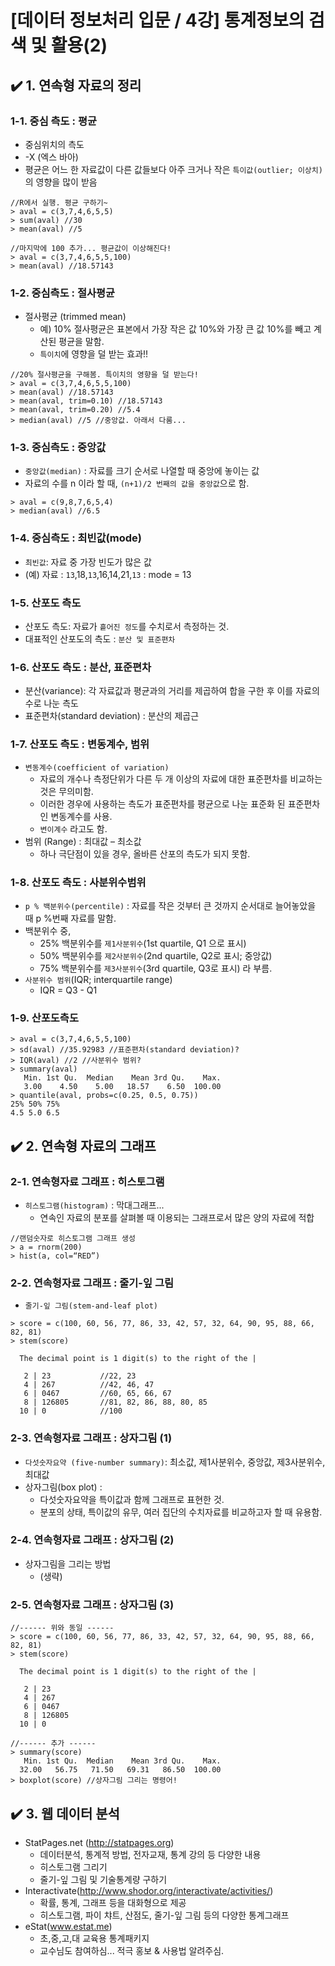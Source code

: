 # [데이터 정보처리 입문 / 4강] 통계정보의 검색 및 활용(2)

## ✔️ 1. 연속형 자료의 정리

### 1-1. 중심 측도 : 평균

- 중심위치의 측도
- -X (엑스 바아) 
- 평균은 어느 한 자료값이 다른 값들보다 아주 크거나 작은 `특이값(outlier; 이상치)`의 영향을 많이 받음

```
//R에서 실행. 평균 구하기~
> aval = c(3,7,4,6,5,5)
> sum(aval) //30
> mean(aval) //5
```

```
//마지막에 100 추가... 평균값이 이상해진다!
> aval = c(3,7,4,6,5,5,100)
> mean(aval) //18.57143
```

### 1-2. 중심측도 : 절사평균

- 절사평균 (trimmed mean)
  - 예) 10% 절사평균은 표본에서 가장 작은 값 10%와 가장 큰 값 10%를 빼고 계산된 평균을 말함.
  - `특이치`에 영향을 덜 받는 효과!!

```
//20% 절사평균을 구해봄. 특이치의 영향을 덜 받는다!
> aval = c(3,7,4,6,5,5,100)
> mean(aval) //18.57143
> mean(aval, trim=0.10) //18.57143
> mean(aval, trim=0.20) //5.4
> median(aval) //5 //중앙값. 아래서 다룸...
```

### 1-3. 중심측도 : 중앙값

- `중앙값(median)` : 자료를 크기 순서로 나열할 때 중앙에 놓이는 값
- 자료의 수를 n 이라 할 때, `(n+1)/2 번째의 값을 중앙값`으로 함.

```
> aval = c(9,8,7,6,5,4)
> median(aval) //6.5
```

### 1-4. 중심측도 : 최빈값(mode)

- `최빈값`: 자료 중 가장 빈도가 많은 값
- (예) 자료 : `13`,18,`13`,16,14,21,`13` : mode = 13

### 1-5. 산포도 측도

- 산포도 측도: 자료가 `흩어진 정도`를 수치로서 측정하는 것.
- 대표적인 산포도의 측도 : `분산 및 표준편차`

### 1-6. 산포도 측도 : 분산, 표준편차

- 분산(variance): 각 자료값과 평균과의 거리를 제곱하여 합을 구한 후 이를 자료의 수로 나눈 측도
- 표준편차(standard deviation) : 분산의 제곱근

### 1-7. 산포도 측도 : 변동계수, 범위

- `변동계수(coefficient of variation)`
  - 자료의 개수나 측정단위가 다른 두 개 이상의 자료에 대한 표준편차를 비교하는 것은 무의미함. 
  - 이러한 경우에 사용하는 측도가 표준편차를 평균으로 나눈 표준화 된 표준편차인 변동계수를 사용.
  - `변이계수` 라고도 함.
- 범위 (Range) : 최대값 – 최소값
  - 하나 극단점이 있을 경우, 올바른 산포의 측도가 되지 못함.

### 1-8. 산포도 측도 : 사분위수범위

- `p % 백분위수(percentile)` : 자료를 작은 것부터 큰 것까지 순서대로 늘어놓았을 때 p %번째 자료를 말함.
- 백분위수 중,
  - 25% 백분위수를 `제1사분위수`(1st quartile, Q1 으로 표시)
  - 50% 백분위수를 `제2사분위수`(2nd quartile, Q2로 표시; 중앙값)
  - 75% 백분위수를 `제3사분위수`(3rd quartile, Q3로 표시) 라 부름.
- `사분위수 범위`(IQR; interquartile range)
  - IQR = Q3 - Q1

### 1-9. 산포도측도

```
> aval = c(3,7,4,6,5,5,100)
> sd(aval) //35.92983 //표준편차(standard deviation)?
> IQR(aval) //2 //사분위수 범위?
> summary(aval)
   Min. 1st Qu.  Median    Mean 3rd Qu.    Max. 
   3.00    4.50    5.00   18.57    6.50  100.00 
> quantile(aval, probs=c(0.25, 0.5, 0.75))
25% 50% 75% 
4.5 5.0 6.5 
```

## ✔️ 2. 연속형 자료의 그래프

### 2-1. 연속형자료 그래프 : 히스토그램

- `히스토그램(histogram)` : 막대그래프...
  - 연속인 자료의 분포를 살펴볼 때 이용되는 그래프로서 많은 양의 자료에 적합

```
//랜덤숫자로 히스토그램 그래프 생성
> a = rnorm(200)
> hist(a, col=“RED”)
```

### 2-2. 연속형자료 그래프 : 줄기-잎 그림

- `줄기-잎 그림(stem-and-leaf plot)`

```
> score = c(100, 60, 56, 77, 86, 33, 42, 57, 32, 64, 90, 95, 88, 66, 82, 81) 
> stem(score)

  The decimal point is 1 digit(s) to the right of the |

   2 | 23           //22, 23
   4 | 267          //42, 46, 47
   6 | 0467         //60, 65, 66, 67
   8 | 126805       //81, 82, 86, 88, 80, 85
  10 | 0            //100
```

### 2-3. 연속형자료 그래프 : 상자그림 (1)

- `다섯숫자요약 (five-number summary)`: 최소값, 제1사분위수, 중앙값, 제3사분위수, 최대값
- 상자그림(box plot) :
  - 다섯숫자요약을 특이값과 함께 그래프로 표현한 것.
  - 분포의 상태, 특이값의 유무, 여러 집단의 수치자료를 비교하고자 할 때 유용함.

### 2-4. 연속형자료 그래프 : 상자그림 (2)

- 상자그림을 그리는 방법
  - (생략)

### 2-5. 연속형자료 그래프 : 상자그림 (3)

```
//------ 위와 동일 ------
> score = c(100, 60, 56, 77, 86, 33, 42, 57, 32, 64, 90, 95, 88, 66, 82, 81) 
> stem(score)

  The decimal point is 1 digit(s) to the right of the |

   2 | 23
   4 | 267
   6 | 0467
   8 | 126805
  10 | 0

//------ 추가 ------
> summary(score)
   Min. 1st Qu.  Median    Mean 3rd Qu.    Max. 
  32.00   56.75   71.50   69.31   86.50  100.00 
> boxplot(score) //상자그림 그리는 명령어!
```

## ✔️ 3. 웹 데이터 분석

- StatPages.net (http://statpages.org)
  - 데이터분석, 통계적 방법, 전자교재, 통계 강의 등 다양한 내용
  - 히스토그램 그리기
  - 줄기-잎 그림 및 기술통계량 구하기
- Interactivate(http://www.shodor.org/interactivate/activities/)
  - 확률, 통계, 그래프 등을 대화형으로 제공
  - 히스토그램, 파이 챠트, 산점도, 줄기-잎 그림 등의 다양한 통계그래프
- eStat(www.estat.me)
  - 초,중,고,대 교육용 통계패키지
  - 교수님도 참여하심... 적극 홍보 & 사용법 알려주심.